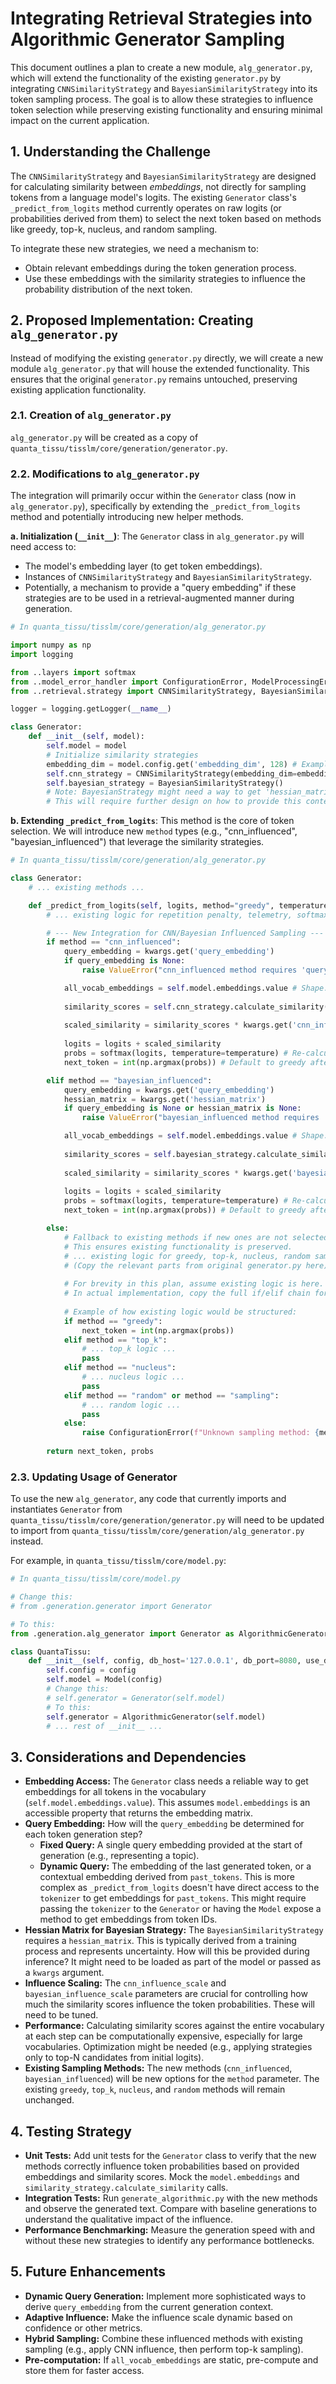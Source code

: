 # Integrating Retrieval Strategies into Algorithmic Generator Sampling

This document outlines a plan to create a new module, `alg_generator.py`, which will extend the functionality of the existing `generator.py` by integrating `CNNSimilarityStrategy` and `BayesianSimilarityStrategy` into its token sampling process. The goal is to allow these strategies to influence token selection while preserving existing functionality and ensuring minimal impact on the current application.

## 1. Understanding the Challenge

The `CNNSimilarityStrategy` and `BayesianSimilarityStrategy` are designed for calculating similarity between *embeddings*, not directly for sampling tokens from a language model's logits. The existing `Generator` class's `_predict_from_logits` method currently operates on raw logits (or probabilities derived from them) to select the next token based on methods like greedy, top-k, nucleus, and random sampling.

To integrate these new strategies, we need a mechanism to:
*   Obtain relevant embeddings during the token generation process.
*   Use these embeddings with the similarity strategies to influence the probability distribution of the next token.

## 2. Proposed Implementation: Creating `alg_generator.py`

Instead of modifying the existing `generator.py` directly, we will create a new module `alg_generator.py` that will house the extended functionality. This ensures that the original `generator.py` remains untouched, preserving existing application functionality.

### 2.1. Creation of `alg_generator.py`

`alg_generator.py` will be created as a copy of `quanta_tissu/tisslm/core/generation/generator.py`.

### 2.2. Modifications to `alg_generator.py`

The integration will primarily occur within the `Generator` class (now in `alg_generator.py`), specifically by extending the `_predict_from_logits` method and potentially introducing new helper methods.

**a. Initialization (`__init__`)**:
The `Generator` class in `alg_generator.py` will need access to:
*   The model's embedding layer (to get token embeddings).
*   Instances of `CNNSimilarityStrategy` and `BayesianSimilarityStrategy`.
*   Potentially, a mechanism to provide a "query embedding" if these strategies are to be used in a retrieval-augmented manner during generation.

```python
# In quanta_tissu/tisslm/core/generation/alg_generator.py

import numpy as np
import logging

from ..layers import softmax
from ..model_error_handler import ConfigurationError, ModelProcessingError
from ..retrieval.strategy import CNNSimilarityStrategy, BayesianSimilarityStrategy

logger = logging.getLogger(__name__)

class Generator:
    def __init__(self, model):
        self.model = model
        # Initialize similarity strategies
        embedding_dim = model.config.get('embedding_dim', 128) # Example: get from model config
        self.cnn_strategy = CNNSimilarityStrategy(embedding_dim=embedding_dim)
        self.bayesian_strategy = BayesianSimilarityStrategy()
        # Note: BayesianStrategy might need a way to get 'hessian_matrix'
        # This will require further design on how to provide this context during generation.
```

**b. Extending `_predict_from_logits`**:
This method is the core of token selection. We will introduce new `method` types (e.g., "cnn_influenced", "bayesian_influenced") that leverage the similarity strategies.

```python
# In quanta_tissu/tisslm/core/generation/alg_generator.py

class Generator:
    # ... existing methods ...

    def _predict_from_logits(self, logits, method="greedy", temperature=1.0, top_k=None, top_p=None, past_tokens=None, repetition_penalty=1.0, eos_id=None, bias_token_id=None, bias_strength=0.0, **kwargs):
        # ... existing logic for repetition penalty, telemetry, softmax ...

        # --- New Integration for CNN/Bayesian Influenced Sampling ---
        if method == "cnn_influenced":
            query_embedding = kwargs.get('query_embedding')
            if query_embedding is None:
                raise ValueError("cnn_influenced method requires 'query_embedding' in kwargs.")

            all_vocab_embeddings = self.model.embeddings.value # Shape: (vocab_size, embedding_dim)
            
            similarity_scores = self.cnn_strategy.calculate_similarity(query_embedding, all_vocab_embeddings)
            
            scaled_similarity = similarity_scores * kwargs.get('cnn_influence_scale', 1.0)
            
            logits = logits + scaled_similarity
            probs = softmax(logits, temperature=temperature) # Re-calculate probabilities
            next_token = int(np.argmax(probs)) # Default to greedy after influence

        elif method == "bayesian_influenced":
            query_embedding = kwargs.get('query_embedding')
            hessian_matrix = kwargs.get('hessian_matrix')
            if query_embedding is None or hessian_matrix is None:
                raise ValueError("bayesian_influenced method requires 'query_embedding' and 'hessian_matrix' in kwargs.")

            all_vocab_embeddings = self.model.embeddings.value # Shape: (vocab_size, embedding_dim)
            
            similarity_scores = self.bayesian_strategy.calculate_similarity(query_embedding, all_vocab_embeddings, hessian_matrix=hessian_matrix)
            
            scaled_similarity = similarity_scores * kwargs.get('bayesian_influence_scale', 1.0)
            
            logits = logits + scaled_similarity
            probs = softmax(logits, temperature=temperature) # Re-calculate probabilities
            next_token = int(np.argmax(probs)) # Default to greedy after influence

        else:
            # Fallback to existing methods if new ones are not selected
            # This ensures existing functionality is preserved.
            # ... existing logic for greedy, top-k, nucleus, random sampling ...
            # (Copy the relevant parts from original generator.py here)
            
            # For brevity in this plan, assume existing logic is here.
            # In actual implementation, copy the full if/elif chain for greedy, top_k, nucleus, random.
            
            # Example of how existing logic would be structured:
            if method == "greedy":
                next_token = int(np.argmax(probs))
            elif method == "top_k":
                # ... top_k logic ...
                pass
            elif method == "nucleus":
                # ... nucleus logic ...
                pass
            elif method == "random" or method == "sampling":
                # ... random logic ...
                pass
            else:
                raise ConfigurationError(f"Unknown sampling method: {method}")
        
        return next_token, probs
```

### 2.3. Updating Usage of Generator

To use the new `alg_generator`, any code that currently imports and instantiates `Generator` from `quanta_tissu/tisslm/core/generation/generator.py` will need to be updated to import from `quanta_tissu/tisslm/core/generation/alg_generator.py` instead.

For example, in `quanta_tissu/tisslm/core/model.py`:

```python
# In quanta_tissu/tisslm/core/model.py

# Change this:
# from .generation.generator import Generator

# To this:
from .generation.alg_generator import Generator as AlgorithmicGenerator

class QuantaTissu:
    def __init__(self, config, db_host='127.0.0.1', db_port=8080, use_db=False):
        self.config = config
        self.model = Model(config)
        # Change this:
        # self.generator = Generator(self.model)
        # To this:
        self.generator = AlgorithmicGenerator(self.model)
        # ... rest of __init__ ...
```

## 3. Considerations and Dependencies

*   **Embedding Access:** The `Generator` class needs a reliable way to get embeddings for all tokens in the vocabulary (`self.model.embeddings.value`). This assumes `model.embeddings` is an accessible property that returns the embedding matrix.
*   **Query Embedding:** How will the `query_embedding` be determined for each token generation step?
    *   **Fixed Query:** A single query embedding provided at the start of generation (e.g., representing a topic).
    *   **Dynamic Query:** The embedding of the last generated token, or a contextual embedding derived from `past_tokens`. This is more complex as `_predict_from_logits` doesn't have direct access to the `tokenizer` to get embeddings for `past_tokens`. This might require passing the `tokenizer` to the `Generator` or having the `Model` expose a method to get embeddings from token IDs.
*   **Hessian Matrix for Bayesian Strategy:** The `BayesianSimilarityStrategy` requires a `hessian_matrix`. This is typically derived from a training process and represents uncertainty. How will this be provided during inference? It might need to be loaded as part of the model or passed as a `kwargs` argument.
*   **Influence Scaling:** The `cnn_influence_scale` and `bayesian_influence_scale` parameters are crucial for controlling how much the similarity scores influence the token probabilities. These will need to be tuned.
*   **Performance:** Calculating similarity scores against the entire vocabulary at each step can be computationally expensive, especially for large vocabularies. Optimization might be needed (e.g., applying strategies only to top-N candidates from initial logits).
*   **Existing Sampling Methods:** The new methods (`cnn_influenced`, `bayesian_influenced`) will be new options for the `method` parameter. The existing `greedy`, `top_k`, `nucleus`, and `random` methods will remain unchanged.

## 4. Testing Strategy

*   **Unit Tests:** Add unit tests for the `Generator` class to verify that the new methods correctly influence token probabilities based on provided embeddings and similarity scores. Mock the `model.embeddings` and `similarity_strategy.calculate_similarity` calls.
*   **Integration Tests:** Run `generate_algorithmic.py` with the new methods and observe the generated text. Compare with baseline generations to understand the qualitative impact of the influence.
*   **Performance Benchmarking:** Measure the generation speed with and without these new strategies to identify any performance bottlenecks.

## 5. Future Enhancements

*   **Dynamic Query Generation:** Implement more sophisticated ways to derive `query_embedding` from the current generation context.
*   **Adaptive Influence:** Make the influence scale dynamic based on confidence or other metrics.
*   **Hybrid Sampling:** Combine these influenced methods with existing sampling (e.g., apply CNN influence, then perform top-k sampling).
*   **Pre-computation:** If `all_vocab_embeddings` are static, pre-compute and store them for faster access.